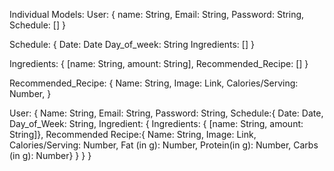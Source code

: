 Individual Models:
User: {
  name: String,
  Email: String,
  Password: String,
  Schedule: []
}

Schedule: {
  Date: Date
  Day_of_week: String
  Ingredients: []
}

Ingredients: {
  [name: String,
  amount: String],
  Recommended_Recipe: []
}

Recommended_Recipe: {
  Name: String,
  Image: Link,
  Calories/Serving: Number,
}






User: {
  Name: String,
  Email: String,
  Password: String,
  Schedule:{  Date: Date,
              Day_of_Week: String,
              Ingredient: {  Ingredients: {
                                    [name: String,
                                    amount: String]},
                             Recommended Recipe:{ Name: String,
                                                  Image: Link,
                                                  Calories/Serving: Number,
                                                  Fat (in g): Number,
                                                  Protein(in g): Number,
                                                  Carbs (in g): Number}
                          }
            }
}

